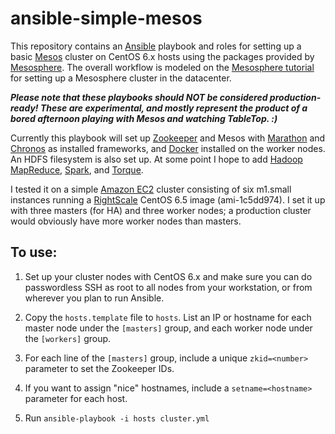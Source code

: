 ansible-simple-mesos
====================

This repository contains an 
[Ansible](http://www.ansible.com) playbook and roles for setting up a basic 
[Mesos](https://mesos.apache.org/)
cluster on CentOS 6.x hosts using the packages provided by
[Mesosphere](http://www.mesosphere.com). The overall workflow is modeled on the
[Mesosphere tutorial](http://mesosphere.com/docs/getting-started/datacenter/install/)
for setting up a Mesosphere cluster in the datacenter.

***Please note that these playbooks should NOT be considered production-ready!
These are experimental, and mostly represent the product of a bored afternoon
playing with Mesos and watching TableTop. :)***

Currently this playbook will set up 
[Zookeeper](https://zookeeper.apache.org/) and Mesos with 
[Marathon](https://github.com/mesosphere/marathon) and
[Chronos](https://github.com/airbnb/chronos) as installed frameworks, and
[Docker](https://www.docker.com/) installed on the worker nodes. An HDFS
filesystem is also set up. At some point
I hope to add [Hadoop MapReduce](https://github.com/mesos/hadoop),
[Spark](https://github.com/mesos/spark), and
[Torque](https://mesos.apache.org/documentation/running-torque-or-mpi-on-mesos/).

I tested it on a simple [Amazon EC2](http://aws.amazon.com/) cluster consisting
of six m1.small instances running a [RightScale](http://www.rightscale.com/) 
CentOS 6.5 image (ami-1c5dd974). I set it up with three masters (for HA) and three
worker nodes; a production cluster would obviously have more worker nodes than masters.

To use:
-------

1. Set up your cluster nodes with CentOS 6.x and make sure you can do passwordless
   SSH as root to all nodes from your workstation, or from wherever you plan to run Ansible.

2. Copy the `hosts.template` file to `hosts`. List an IP or hostname for each master
   node under the `[masters]` group, and each worker node under the `[workers]` group.

3. For each line of the `[masters]` group, include a unique `zkid=<number>` parameter
   to set the Zookeeper IDs.

4. If you want to assign "nice" hostnames, include a `setname=<hostname>` parameter
   for each host.

5. Run `ansible-playbook -i hosts cluster.yml`
